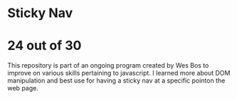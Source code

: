 # Sticky Nav
# 24 out of 30
This repository is part of an ongoing program created by Wes Bos to improve on various skills pertaining to javascript.
I learned more about DOM manipulation and best use for having a sticky nav at a specific pointon the web page.
